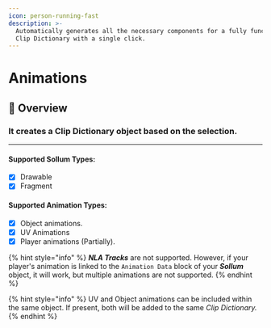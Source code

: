 ```yaml
---
icon: person-running-fast
description: >-
  Automatically generates all the necessary components for a fully functional
  Clip Dictionary with a single click.
---
```


# Animations

## 🔧 Overview

### It creates a Clip Dictionary object based on the selection.

***

#### Supported Sollum Types:

* [x] Drawable
* [x] Fragment

#### Supported Animation Types:

* [x] Object animations.
* [x] UV Animations
* [x] Player animations (Partially).

{% hint style="info" %}
_**NLA Tracks**_ are not supported. However, if your player's animation is linked to the `Animation Data` block of your _**Sollum**_ object, it will work, but multiple animations are not supported.
{% endhint %}

{% hint style="info" %}
UV and Object animations can be included within the same object. If present, both will be added to the same _Clip Dictionary._
{% endhint %}
